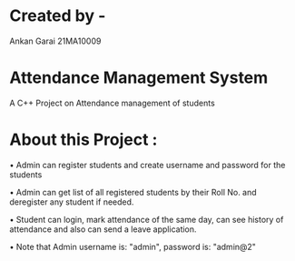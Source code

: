 # Created by - 
Ankan Garai 21MA10009

# Attendance Management System
A C++ Project on Attendance management of students

# About this Project :

• Admin can register students and create username and password for the students

• Admin can get list of all registered students by their Roll No. and deregister any student if needed.

• Student can login, mark attendance of the same day, can see history of attendance and also can send a leave application.

• Note that Admin username is: "admin", password is: "admin@2"
